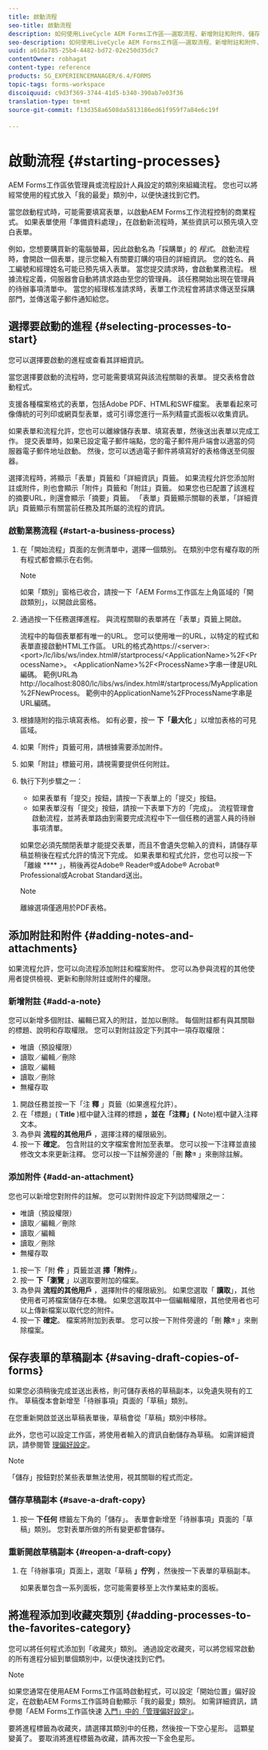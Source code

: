 ```yaml
---
title: 啟動流程
seo-title: 啟動流程
description: 如何使用LiveCycle AEM Forms工作區——選取流程、新增附註和附件、儲存草稿復本，以及新增至我的最愛。
seo-description: 如何使用LiveCycle AEM Forms工作區——選取流程、新增附註和附件、儲存草稿復本，以及新增至我的最愛。
uuid: a61da785-25b4-4482-bd72-02e250d35dc7
contentOwner: robhagat
content-type: reference
products: SG_EXPERIENCEMANAGER/6.4/FORMS
topic-tags: forms-workspace
discoiquuid: c9d3f369-3744-41d5-b340-390ab7e03f36
translation-type: tm+mt
source-git-commit: f13d358a6508da5813186ed61f959f7a84e6c19f

---
```



# 啟動流程 {#starting-processes}

AEM Forms工作區依管理員或流程設計人員設定的類別來組織流程。 您也可以將經常使用的程式放入「我的最愛」類別中，以便快速找到它們。

當您啟動程式時，可能需要填寫表單，以啟動AEM Forms工作流程控制的商業程式。 如果表單使用「準備資料處理」，在啟動新流程時，某些資訊可以預先填入空白表單。

例如，您想要購買新的電腦螢幕，因此啟動名為「採購單」的 *程式*。 啟動流程時，會開啟一個表單，提示您輸入有關要訂購的項目的詳細資訊。 您的姓名、員工編號和經理姓名可能已預先填入表單。 當您提交請求時，會啟動業務流程。 根據流程定義，伺服器會自動將請求路由至您的管理員。 該任務開始出現在管理員的待辦事項清單中。 當您的經理核准請求時，表單工作流程會將請求傳送至採購部門，並傳送電子郵件通知給您。

## 選擇要啟動的進程 {#selecting-processes-to-start}

您可以選擇要啟動的進程或查看其詳細資訊。

當您選擇要啟動的流程時，您可能需要填寫與該流程關聯的表單。 提交表格會啟動程式。

支援各種檔案格式的表單，包括Adobe PDF、HTML和SWF檔案。 表單看起來可像傳統的可列印或網頁型表單，或可引導您進行一系列精靈式面板以收集資訊。

如果表單和流程允許，您也可以離線儲存表單、填寫表單，然後送出表單以完成工作。 提交表單時，如果已設定電子郵件端點，您的電子郵件用戶端會以適當的伺服器電子郵件地址啟動。 然後，您可以透過電子郵件將填寫好的表格傳送至伺服器。

選擇流程時，將顯示「表單」頁籤和「詳細資訊」頁籤。 如果流程允許您添加附註或附件，則也會顯示「附件」頁籤和「附註」頁籤。 如果您也已配置了該進程的摘要URL，則還會顯示「摘要」頁籤。 「表單」頁籤顯示關聯的表單，「詳細資訊」頁籤顯示有關當前任務及其所屬的流程的資訊。

### 啟動業務流程 {#start-a-business-process}

1. 在「開始流程」頁面的左側清單中，選擇一個類別。 在類別中您有權存取的所有程式都會顯示在右側。

   >[!NOTE]
   >
   >如果「類別」窗格已收合，請按一下「AEM Forms工作區左上角區域的「開啟類別」，以開啟此窗格。

1. 通過按一下任務選擇進程。 與流程關聯的表單將在「表單」頁籤上開啟。

   流程中的每個表單都有唯一的URL。 您可以使用唯一的URL，以特定的程式和表單直接啟動HTML工作區。 URL的格式為https://&lt;server>:&lt;port>/lc/libs/ws/index.html#/startprocess/&lt;ApplicationName>%2F&lt;ProcessName>。 &lt;ApplicationName>%2F&lt;ProcessName>字串一律是URL編碼。 範例URL為http://localhost:8080/lc/libs/ws/index.html#/startprocess/MyApplication%2FNewProcess。 範例中的ApplicationName%2FProcessName字串是URL編碼。

1. 根據隨附的指示填寫表格。 如有必要，按一 **下「最大化** 」以增加表格的可見區域。
1. 如果「附件」頁籤可用，請根據需要添加附件。
1. 如果「附註」標籤可用，請視需要提供任何附註。
1. 執行下列步驟之一：

   * 如果表單有「提交」按鈕，請按一下表單上的「提交」按鈕。
   * 如果表單沒有「提交」按鈕，請按一下表單下方的「完成」。
   流程管理會啟動流程，並將表單路由到需要完成流程中下一個任務的適當人員的待辦事項清單。

   如果您必須先關閉表單才能提交表單，而且不會遺失您輸入的資料，請儲存草稿並稍後在程式允許的情況下完成。 如果表單和程式允許，您也可以按一下「離線 **** 」，稍後再從Adobe® Reader®或Adobe® Acrobat® Professional或Acrobat Standard送出。

   >[!NOTE]
   >
   >離線選項僅適用於PDF表格。

## 添加附註和附件 {#adding-notes-and-attachments}

如果流程允許，您可以向流程添加附註和檔案附件。 您可以為參與流程的其他使用者提供檢視、更新和刪除附註或附件的權限。

### 新增附註 {#add-a-note}

您可以新增多個附註、編輯已寫入的附註，並加以刪除。 每個附註都有與其關聯的標題、說明和存取權限。 您可以對附註設定下列其中一項存取權限：

* 唯讀（預設權限）
* 讀取／編輯／刪除
* 讀取／編輯
* 讀取／刪除
* 無權存取

1. 開啟任務並按一下「注 **釋** 」頁籤（如果進程允許）。
1. 在「標題」( **Title** )框中鍵入注釋的標題 **，並在「注釋」(** Note)框中鍵入注釋文本。
1. 為參與 **流程的其他用戶** ，選擇注釋的權限級別。
1. 按一下 **確定**。 包含附註的文字檔案會附加至表單。 您可以按一下注釋並直接修改文本來更新注釋。 您可以按一下註解旁邊的「刪 **除**![」按鈕垃圾筒的「影像](assets/icondelete.png) 」來刪除註解。

### 添加附件 {#add-an-attachment}

您也可以新增您對附件的註解。 您可以對附件設定下列訪問權限之一：

* 唯讀（預設權限）
* 讀取／編輯／刪除
* 讀取／編輯
* 讀取／刪除
* 無權存取

1. 按一下「附 **件** 」頁籤並選 **擇「附件**」。
1. 按一 **下「瀏覽** 」以選取要附加的檔案。
1. 為參與 **流程的其他用戶** ，選擇附件的權限級別。 如果您選取「 **讀取**」，其他使用者可將檔案儲存在本機。 如果您選取其中一個編輯權限，其他使用者也可以上傳新檔案以取代您的附件。
1. 按一下 **確定**。 檔案將附加到表單。 您可以按一下附件旁邊的「刪 **除**![」按鈕垃圾筒的「影像](assets/icondelete.png) 」來刪除檔案。

## 保存表單的草稿副本 {#saving-draft-copies-of-forms}

如果您必須稍後完成並送出表格，則可儲存表格的草稿副本，以免遺失現有的工作。 草稿復本會新增至「待辦事項」頁面的「草稿」類別。

在您重新開啟並送出草稿表單後，草稿會從「草稿」類別中移除。

此外，您也可以設定工作區，將使用者輸入的資訊自動儲存為草稿。 如需詳細資訊，請參閱管 [理偏好設定](/help/forms/using/getting-started-livecycle-html-workspace.md)。

>[!NOTE]
>
>「儲存」按鈕對於某些表單無法使用，視其關聯的程式而定。

### 儲存草稿副本 {#save-a-draft-copy}

1. 按一 **下任何** 標籤左下角的「儲存」。 表單會新增至「待辦事項」頁面的「草稿」類別。 您對表單所做的所有變更都會儲存。

### 重新開啟草稿副本 {#reopen-a-draft-copy}

1. 在「待辦事項」頁面上，選取「草稿 **」佇列** ，然後按一下表單的草稿副本。

   如果表單包含一系列面板，您可能需要移至上次作業結束的面板。

## 將進程添加到收藏夾類別 {#adding-processes-to-the-favorites-category}

您可以將任何程式添加到「收藏夾」類別。 通過設定收藏夾，可以將您經常啟動的所有進程分組到單個類別中，以便快速找到它們。

>[!NOTE]
>
>如果您通常在使用AEM Forms工作區時啟動程式，可以設定「開始位置」偏好設定，在啟動AEM Forms工作區時自動顯示「我的最愛」類別。 如需詳細資訊，請參閱「AEM Forms工作區快速 [入門」中的「管理偏好設定」](/help/forms/using/getting-started-livecycle-html-workspace.md)。

要將進程標籤為收藏夾，請選擇其類別中的任務，然後按一下空心星形。 這顆星變黃了。 要取消將進程標籤為收藏，請再次按一下金色星形。

